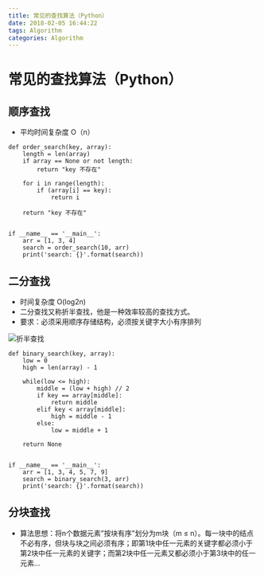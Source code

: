 ```yaml
---
title: 常见的查找算法（Python）
date: 2018-02-05 16:44:22
tags: Algorithm
categories: Algorithm
---
```

# 常见的查找算法（Python）

## 顺序查找

- 平均时间复杂度 O（n）

```order
def order_search(key, array):
    length = len(array)
    if array == None or not length:
        return "key 不存在"

    for i in range(length):
        if (array[i] == key):
            return i

    return "key 不存在"


if __name__ == '__main__':
    arr = [1, 3, 4]
    search = order_search(10, arr)
    print('search: {}'.format(search))

```

## 二分查找

- 时间复杂度 O(log2n)
- 二分查找又称折半查找，他是一种效率较高的查找方式。
- 要求：必须采用顺序存储结构，必须按关键字大小有序排列

![折半查找](binary.jpg)

```binary
def binary_search(key, array):
    low = 0
    high = len(array) - 1

    while(low <= high):
        middle = (low + high) // 2
        if key == array[middle]:
            return middle
        elif key < array[middle]:
            high = middle - 1
        else:
            low = middle + 1

    return None


if __name__ == '__main__':
    arr = [1, 3, 4, 5, 7, 9]
    search = binary_search(3, arr)
    print('search: {}'.format(search))
```

## 分块查找

- 算法思想：将n个数据元素”按块有序”划分为m块（m ≤ n）。每一块中的结点不必有序，但块与块之间必须有序；即第1块中任一元素的关键字都必须小于第2块中任一元素的关键字；而第2块中任一元素又都必须小于第3块中的任一元素...